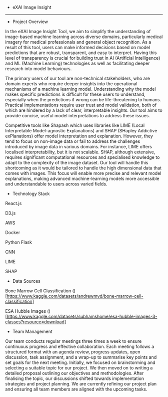 - eXAI Image Insight
----------
- Project Overview

In the eXAI Image Insight Tool, we aim to simplify the understanding of image-based machine learning across diverse domains, particularly medical imagery for medical professionals and general object recognition. As a result of this tool, users can make informed decisions based on model predictions that are robust, transparent, and easy to interpret. Having this level of transparency is crucial for building trust in AI (Artificial Intelligence) and ML (Machine Learning) technologies as well as facilitating deeper research into model behaviours.

The primary users of our tool are non-technical stakeholders, who are domain experts who require deeper insights into the operational mechanisms of a machine learning model. Understanding why the model makes specific predictions is difficult for these users to understand, especially when the predictions if wrong can be life-threatening to humans. Practical implementations require user trust and model validation, both of which are hindered by a lack of clear, interpretable insights. Our tool aims to provide concise, useful model interpretations to address these issues.

Competitive tools like Shapash which uses libraries like LIME (Local Interpretable Model-agnostic Explanations)  and SHAP (SHapley Addictive exPlanations) offer model interpretation and explanation. However, they tend to focus on non-image data or fail to address the challenges introduced by image data in various domains. For instance, LIME offers localised interpretability, but it is not scalable. SHAP, although extensive, requires significant computational resources and specialised knowledge to adapt to the complexity of the image dataset. Our tool will handle this shortcoming as it would be tailored to handle the high dimensional data that comes with images. This focus will enable more precise and relevant model explanations, making advanced machine-learning models more accessible and understandable to users across varied fields.


- Technology Stack

React.js

D3.js

AWS

Docker

Python Flask

CNN

LIME

SHAP

- Data Sources

Bone Marrow Cell Classification
()[https://www.kaggle.com/datasets/andrewmvd/bone-marrow-cell-classification]

ESA Hubble Images
()[https://www.kaggle.com/datasets/subhamshome/esa-hubble-images-3-classes?resource=download]

- Team Management

Our team conducts regular meetings three times a week to ensure continuous progress and effective collaboration. Each meeting follows a structured format with an agenda review, progress updates, open discussion, task assignment, and a wrap-up to summarise key points and set goals for the next meeting. Initially, we focused on brainstorming and selecting a suitable topic for our project. We then moved on to writing a detailed proposal outlining our objectives and methodologies. After finalising the topic, our discussions shifted towards implementation strategies and project planning. We are currently refining our project plan and ensuring all team members are aligned with the upcoming tasks.

